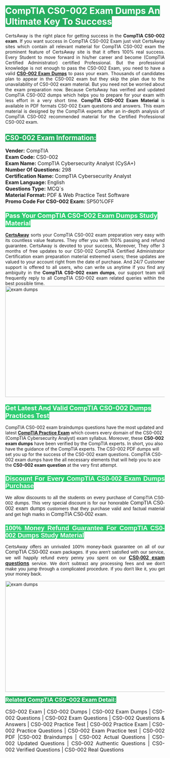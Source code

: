 <h1><span style="color:#ffffff"><strong><span style="background-color:#27ae60">CompTIA CS0-002 Exam Dumps An Ultimate Key To Success</span></strong></span></h1> <div style="text-align:justify">CertsAway is the right place for getting success in the <strong>CompTIA CS0-002 exam</strong>. If you want success in CompTIA CS0-002 Exam just visit CertsAway sites which contain all relevant material for CompTIA CS0-002 exam the prominent feature of CertsAway site is that it offers 100% real success. Every Student to move forward in his/her career and become (CompTIA Certified Administrator) certified Professional. But the professional knowledge is not enough to pass the CS0-002 Exam, you need to have a valid <a href="https://www.certsaway.com/comptia/cs0-002-exam-dumps"><strong>CS0-002 Exam Dumps</strong></a> to pass your exam. Thousands of candidates plan to appear in the CS0-002 exam but they skip the plan due to the unavailability of CS0-002 exam material. But you need not be worried about the exam preparation now. Because CertsAway has verified and updated CompTIA CS0-002 dumps which helps you to prepare for your exam with less effort in a very short time. <strong>CompTIA CS0-002 Exam Material</strong> is available in PDF formats CS0-002 Exam questions and answers. This exam material is designed by the CompTIA experts after an in-depth analysis of CompTIA CS0-002 recommended material for the Certified Professional CS0-002 exam.</div> <h2 style="text-align:justify"><span style="color:#ffffff"><span style="background-color:#27ae60">CS0-002 Exam Information:</span></span></h2> <p><span style="font-size:16px"><strong>Vender:</strong> CompTIA<br /> <strong>Exam Code:</strong> CS0-002<br /> <strong>Exam Name:</strong> CompTIA Cybersecurity Analyst (CySA+)<br /> <strong>Number Of Questions:</strong> 298<br /> <strong>Certification Name: </strong>CompTIA Cybersecurity Analyst<br /> <strong>Exam Language: </strong>English<br /> <strong>Questions Type:</strong> MCQ`s<br /> <strong>Material Format: </strong>PDF & Web Practice Test Software<br /> <strong>Promo Code For CS0-002 Exam: </strong>SP50%OFF</span></p> <h3><span style="font-size:20px"><span style="color:#ffffff"><strong><span style="background-color:#2ecc71">Pass Your CompTIA CS0-002 Exam Dumps Study Material</span></strong></span></span></h3> <div style="text-align:justify"><a href=" https://www.certsaway.com/"><strong>CertsAway</strong></a> sorts your CompTIA CS0-002 exam preparation very easy with its countless value features. They offer you with 100% passing and refund guarantee. CertsAway is devoted to your success, Moreover, They offer 3 months of free updates to our CS0-002 CompTIA Certified Administrator Certification exam preparation material esteemed users; these updates are valued to your account right from the date of purchase. And 24/7 Customer support is offered to all users, who can write us anytime if you find any ambiguity in the <strong>CompTIA CS0-002 exam dumps</strong>, our support team will frequently reply to all CompTIA CS0-002 exam related queries within the best possible time.</div> <div style="text-align:justify"> </div> <div style="text-align:justify"><a href="https://www.certsaway.com/comptia/cs0-002-exam-dumps" rel="no-follow"><img alt="exam dumps" src="https://www.certcollections.com/uploads/content/certsaway.png" style="height:350px; width:750px" /></a></div> <h3><span style="font-size:20px"><span style="color:#ffffff"><strong><span style="background-color:#2ecc71">Get Latest And Valid CompTIA CS0-002 Dumps Practices Test</span></strong></span></span></h3> <p>CompTIA CS0-002 exam braindumps questions have the most updated and latest <a href="https://www.certsaway.com/comptia-questions"><strong>CompTIA Practice Exam</strong></a> which covers every domain of the CS0-002 (CompTIA Cybersecurity Analyst) exam syllabus. Moreover, these <strong>CS0-002 exam dumps</strong> have been verified by the CompTIA experts. In short, you also have the guidance of the CompTIA experts. The CS0-002 PDF dumps will set you up for the success of the CS0-002 exam questions. CompTIA CS0-002 exam dumps have the all necessary elements that will help you to ace the <strong>CS0-002 exam question</strong> at the very first attempt.</p> <h3 style="text-align:justify"><span style="font-size:20px"><span style="color:#ffffff"><strong><span style="font-family:Calibri,sans-serif"><span style="background-color:#2ecc71">Discount For Every </span><span style="background-color:#2ecc71">CompTIA CS0-002 Exam</span><span style="background-color:#2ecc71"> Dumps Purchase</span></span></strong></span></span></h3> <div style="text-align:justify"> <p><span style="font-size:11pt"><span style="font-family:Calibri,sans-serif">We allow discounts to all the students on every purchase of CompTIA CS0-002 dumps. This very special discount is for our honorable <span style="font-size:12.0pt"><span style="background-color:white">CompTIA CS0-002 exam dumps </span></span>customers that they purchase valid and factual material and get high marks in <span style="font-size:12.0pt"><span style="background-color:white">CompTIA CS0-002 </span></span>exam. </span></span></p> <h3><span style="font-size:20px"><span style="color:#ffffff"><strong><span style="font-family:Calibri,sans-serif"><span style="background-color:#2ecc71">100% Money Refund Guarantee For </span><span style="background-color:#2ecc71">CompTIA CS0-002 Dumps Study Material</span></span></strong></span></span></h3> <p><span style="font-size:11pt"><span style="font-family:Calibri,sans-serif">CertsAway offers an unrivaled 100% money-back guarantee on all of our <span style="font-size:12.0pt"><span style="background-color:white">CompTIA CS0-002 </span></span>exam packages. If you aren't satisfied with our service, we will happily refund every penny you spent on our <span style="font-size:12.0pt"><span style="background-color:white"><a href="https://www.certsaway.com/comptia/cs0-002-exam-dumps"><strong>CS0-002 exam questions</strong></a> </span></span>service. We don't subtract any processing fees and we don't make you jump through a complicated procedure. If you don't like it, you get your money back.</span></span></p> <p><a href="https://www.certsaway.com/comptia/cs0-002-exam-dumps" rel="no-follow"><img alt="exam dumps" src="https://www.certcollections.com/uploads/content/certsaway_(2)2.png" style="height:350px; width:750px" /></a></p> <p><span style="color:#ffffff"><strong><span style="font-size:18px"><span style="background-color:#27ae60">Related CompTIA CS0-002 Exam Detail:</span></span></strong></span><br /> <br /> <span style="font-size:16px">CS0-002 Exam | CS0-002 Dumps | CS0-002 Exam Dumps | CS0-002 Questions | CS0-002 Exam Questions | CS0-002 Questions & Answers | CS0-002 Practice Test | CS0-002 Practice Exam | CS0-002 Practice Questions | CS0-002 Exam Practice test | CS0-002 PDF |CS0-002 Braindumps | CS0-002 Actual Questions | CS0-002 Updated Questions | CS0-002 Authentic Questions | CS0-002 Verified Questions | CS0-002 Real Questions</span></p> </div>
